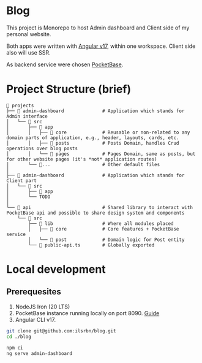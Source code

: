 # Blog

This project is Monorepo to host Admin dashboard and Client side of my personal website.

Both apps were written with [Angular v17][angular-v17], within one workspace. Client side also will use SSR.

As backend service were chosen [PocketBase][pocketbase].

# Project Structure (brief)
```
📁 projects
├── 📁 admin-dashboard              # Application which stands for Admin interface
│   └── 📁 src                      
│       ├── 📁 app                  
│       │   ├── 📁 core             # Reusable or non-related to any domain parts of application, e.g., header, layouts, cards, etc.
│       │   ├── 📁 posts            # Posts Domain, handles Crud operations over blog posts
│       │   └── 📁 pages            # Pages Domain, same as posts, but for other website pages (it's *not* application routes)
│       └── 📁...                   # Other default files
│
├── 📁 admin-dashboard              # Application which stands for Client part
│   └── 📁 src                      
│       ├── 📁 app                  
│       └── TODO
│
└── 📁 api                          # Shared library to interact with PocketBase api and possible to share design system and components
    └── 📁 src                      
        ├── 📁 lib                  # Where all modules placed
        │   ├── 📁 core             # Core features + PocketBase service
        │   └── 📁 post             # Domain logic for Post entity
        └── 📄 public-api.ts        # Globally exported

```

# Local development
## Prerequesites
1. NodeJS Iron (20 LTS)
2. PocketBase instance running locally on port 8090. [Guide](https://pocketbase.io/docs/)
3. Angular CLI v17.


```bash
git clone git@github.com:ilsrbn/blog.git
cd ./blog

npm ci
ng serve admin-dashboard
```

[angular-v17]: https://angular.dev/
[pocketbase]: https://pocketbase.io/